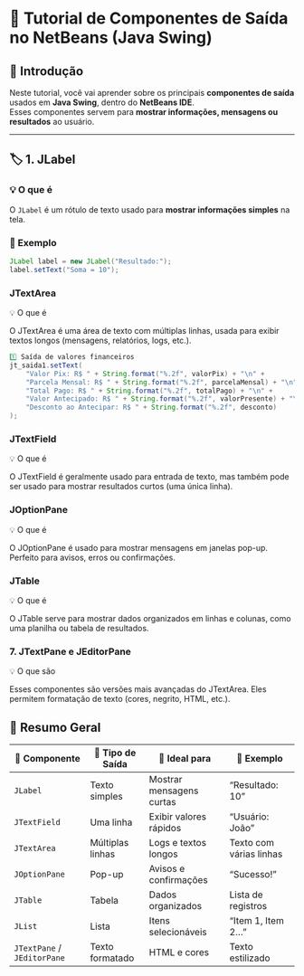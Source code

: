 # 🧠 Tutorial de Componentes de Saída no NetBeans (Java Swing)

## 📘 Introdução
Neste tutorial, você vai aprender sobre os principais **componentes de saída** usados em **Java Swing**, dentro do **NetBeans IDE**.  
Esses componentes servem para **mostrar informações, mensagens ou resultados** ao usuário.

---

## 🏷️ 1. JLabel

### 💡 O que é
O `JLabel` é um rótulo de texto usado para **mostrar informações simples** na tela.

### 🧩 Exemplo
```java
JLabel label = new JLabel("Resultado:");
label.setText("Soma = 10");
```

### JTextArea
💡 O que é

O JTextArea é uma área de texto com múltiplas linhas, usada para exibir textos longos (mensagens, relatórios, logs, etc.).

```Java
1️⃣ Saída de valores financeiros
jt_saida1.setText(
    "Valor Pix: R$ " + String.format("%.2f", valorPix) + "\n" +
    "Parcela Mensal: R$ " + String.format("%.2f", parcelaMensal) + "\n" +
    "Total Pago: R$ " + String.format("%.2f", totalPago) + "\n" +
    "Valor Antecipado: R$ " + String.format("%.2f", valorPresente) + "\n" +
    "Desconto ao Antecipar: R$ " + String.format("%.2f", desconto)
);
```


### JTextField
💡 O que é

O JTextField é geralmente usado para entrada de texto, mas também pode ser usado para mostrar resultados curtos (uma única linha).

### JOptionPane
💡 O que é

O JOptionPane é usado para mostrar mensagens em janelas pop-up.
Perfeito para avisos, erros ou confirmações.

### JTable
💡 O que é

O JTable serve para mostrar dados organizados em linhas e colunas, como uma planilha ou tabela de resultados.

### 7. JTextPane e JEditorPane
💡 O que são

Esses componentes são versões mais avançadas do JTextArea.
Eles permitem formatação de texto (cores, negrito, HTML, etc.).

## 🧠 Resumo Geral

| 🧩 **Componente** | 💬 **Tipo de Saída** | 🎯 **Ideal para** | 🧾 **Exemplo** |
|--------------------|----------------------|------------------|----------------|
| `JLabel` | Texto simples | Mostrar mensagens curtas | “Resultado: 10” |
| `JTextField` | Uma linha | Exibir valores rápidos | “Usuário: João” |
| `JTextArea` | Múltiplas linhas | Logs e textos longos | Texto com várias linhas |
| `JOptionPane` | Pop-up | Avisos e confirmações | “Sucesso!” |
| `JTable` | Tabela | Dados organizados | Lista de registros |
| `JList` | Lista | Itens selecionáveis | “Item 1, Item 2…” |
| `JTextPane` / `JEditorPane` | Texto formatado | HTML e cores | Texto estilizado |

